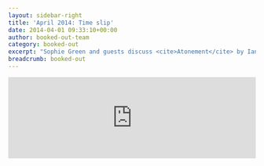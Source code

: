 ```yaml
---
layout: sidebar-right
title: 'April 2014: Time slip'
date: 2014-04-01 09:33:10+00:00
author: booked-out-team
category: booked-out
excerpt: "Sophie Green and guests discuss <cite>Atonement</cite> by Ian McEwan, <cite>Restless</cite> by William Boyd, <cite>The Vanishing Act of Esme Lennox</cite> by Maggie O’Farrell, <cite>The Return</cite> by Victoria Hislop, <cite>Ferney</cite> by James Long, <cite>The King of Shadows</cite> by Susan Cooper and <cite>Life after Life</cite> by Kate Atkinson."
breadcrumb: booked-out
---
```

<iframe width="100%" height="166" scrolling="no" frameborder="no" src="https://w.soundcloud.com/player/?url=https%3A//api.soundcloud.com/tracks/182164002&amp;color=ff5500&amp;auto_play=false&amp;hide_related=false&amp;show_comments=true&amp;show_user=true&amp;show_reposts=false"></iframe>
